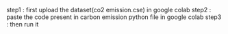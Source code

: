 step1 : first upload the dataset(co2 emission.cse) in google colab
step2 : paste the code present in carbon emission python file in google colab
step3 : then run it
